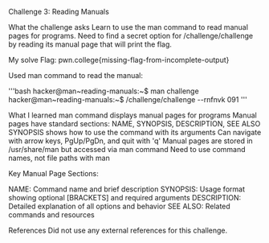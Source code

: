 Challenge 3: Reading Manuals

What the challenge asks
Learn to use the man command to read manual pages for programs. Need to find a secret option for /challenge/challenge by reading its manual page that will print the flag.

My solve
Flag: pwn.college{missing-flag-from-incomplete-output}

Used man command to read the manual:

'''bash
hacker@man~reading-manuals:~$ man challenge
hacker@man~reading-manuals:~$ /challenge/challenge --rnfnvk 091
'''

What I learned
man command displays manual pages for programs
Manual pages have standard sections: NAME, SYNOPSIS, DESCRIPTION, SEE ALSO
SYNOPSIS shows how to use the command with its arguments
Can navigate with arrow keys, PgUp/PgDn, and quit with 'q'
Manual pages are stored in /usr/share/man but accessed via man command
Need to use command names, not file paths with man

Key Manual Page Sections:

NAME: Command name and brief description
SYNOPSIS: Usage format showing optional [BRACKETS] and required arguments
DESCRIPTION: Detailed explanation of all options and behavior
SEE ALSO: Related commands and resources

References
Did not use any external references for this challenge.
